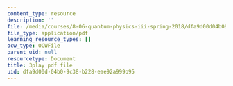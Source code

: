 ```yaml
---
content_type: resource
description: ''
file: /media/courses/8-06-quantum-physics-iii-spring-2018/dfa9d00d04b09c38b228eae92a999b95_papfq4sdC3w.pdf
file_type: application/pdf
learning_resource_types: []
ocw_type: OCWFile
parent_uid: null
resourcetype: Document
title: 3play pdf file
uid: dfa9d00d-04b0-9c38-b228-eae92a999b95
---
```

